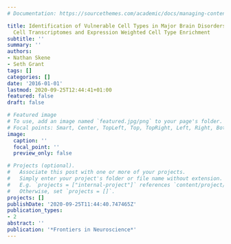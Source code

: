 ```yaml
---
# Documentation: https://sourcethemes.com/academic/docs/managing-content/

title: Identification of Vulnerable Cell Types in Major Brain Disorders Using Single
  Cell Transcriptomes and Expression Weighted Cell Type Enrichment
subtitle: ''
summary: ''
authors:
- Nathan Skene
- Seth Grant
tags: []
categories: []
date: '2016-01-01'
lastmod: 2020-09-25T12:44:41+01:00
featured: false
draft: false

# Featured image
# To use, add an image named `featured.jpg/png` to your page's folder.
# Focal points: Smart, Center, TopLeft, Top, TopRight, Left, Right, BottomLeft, Bottom, BottomRight.
image:
  caption: ''
  focal_point: ''
  preview_only: false

# Projects (optional).
#   Associate this post with one or more of your projects.
#   Simply enter your project's folder or file name without extension.
#   E.g. `projects = ["internal-project"]` references `content/project/deep-learning/index.md`.
#   Otherwise, set `projects = []`.
projects: []
publishDate: '2020-09-25T11:44:40.747465Z'
publication_types:
- 2
abstract: ''
publication: '*Frontiers in Neuroscience*'
---
```

